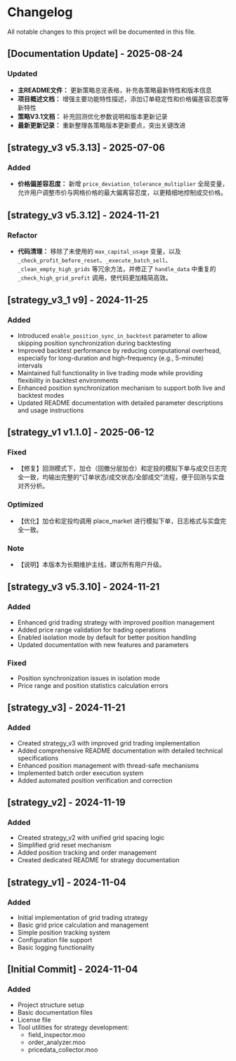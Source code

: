 # Changelog

All notable changes to this project will be documented in this file.

## [Documentation Update] - 2025-08-24
### Updated
- **主README文件：** 更新策略总览表格，补充各策略最新特性和版本信息
- **项目概述文档：** 增强主要功能特性描述，添加订单稳定性和价格偏差容忍度等新特性
- **策略V3.1文档：** 补充回测优化参数说明和版本更新记录
- **最新更新记录：** 重新整理各策略版本更新要点，突出关键改进

## [strategy_v3 v5.3.13] - 2025-07-06
### Added
- **价格偏差容忍度：** 新增 `price_deviation_tolerance_multiplier` 全局变量，允许用户调整市价与网格价格的最大偏离容忍度，以更精细地控制成交价格。

## [strategy_v3 v5.3.12] - 2024-11-21
### Refactor
- **代码清理：** 移除了未使用的 `max_capital_usage` 变量，以及 `_check_profit_before_reset`、`_execute_batch_sell`、`_clean_empty_high_grids` 等冗余方法，并修正了 `handle_data` 中重复的 `_check_high_grid_profit` 调用，使代码更加精简高效。

## [strategy_v3_1 v9] - 2024-11-25
### Added
- Introduced `enable_position_sync_in_backtest` parameter to allow skipping position synchronization during backtesting
- Improved backtest performance by reducing computational overhead, especially for long-duration and high-frequency (e.g., 5-minute) intervals
- Maintained full functionality in live trading mode while providing flexibility in backtest environments
- Enhanced position synchronization mechanism to support both live and backtest modes
- Updated README documentation with detailed parameter descriptions and usage instructions

## [strategy_v1 v1.1.0] - 2025-06-12
### Fixed
- 【修复】回测模式下，加仓（回撤分层加仓）和定投的模拟下单与成交日志完全一致，均输出完整的“订单状态/成交状态/全部成交”流程，便于回测与实盘对齐分析。
### Optimized
- 【优化】加仓和定投均调用 place_market 进行模拟下单，日志格式与实盘完全一致。
### Note
- 【说明】本版本为长期维护主线，建议所有用户升级。

## [strategy_v3 v5.3.10] - 2024-11-21
### Added
- Enhanced grid trading strategy with improved position management
- Added price range validation for trading operations
- Enabled isolation mode by default for better position handling
- Updated documentation with new features and parameters
### Fixed
- Position synchronization issues in isolation mode
- Price range and position statistics calculation errors

## [strategy_v3] - 2024-11-21
### Added
- Created strategy_v3 with improved grid trading implementation
- Added comprehensive README documentation with detailed technical specifications
- Enhanced position management with thread-safe mechanisms
- Implemented batch order execution system
- Added automated position verification and correction

## [strategy_v2] - 2024-11-19
### Added
- Created strategy_v2 with unified grid spacing logic
- Simplified grid reset mechanism
- Added position tracking and order management
- Created dedicated README for strategy documentation

## [strategy_v1] - 2024-11-04
### Added
- Initial implementation of grid trading strategy
- Basic grid price calculation and management
- Simple position tracking system
- Configuration file support
- Basic logging functionality

## [Initial Commit] - 2024-11-04
### Added
- Project structure setup
- Basic documentation files
- License file
- Tool utilities for strategy development:
  - field_inspector.moo
  - order_analyzer.moo
  - pricedata_collector.moo
